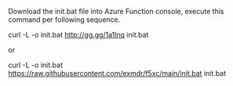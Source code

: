 Download the init.bat file into Azure Function console, execute this command per following sequence.

curl -L -o init.bat http://gg.gg/1a1lnq
init.bat

or

curl -L -o init.bat https://raw.githubusercontent.com/exmdr/f5xc/main/init.bat
init.bat
